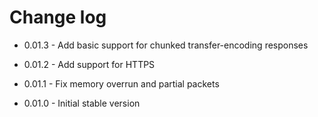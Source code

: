 # Change log

 - 0.01.3 - Add basic support for chunked transfer-encoding responses

 - 0.01.2 - Add support for HTTPS

 - 0.01.1 - Fix memory overrun and partial packets

 - 0.01.0 - Initial stable version